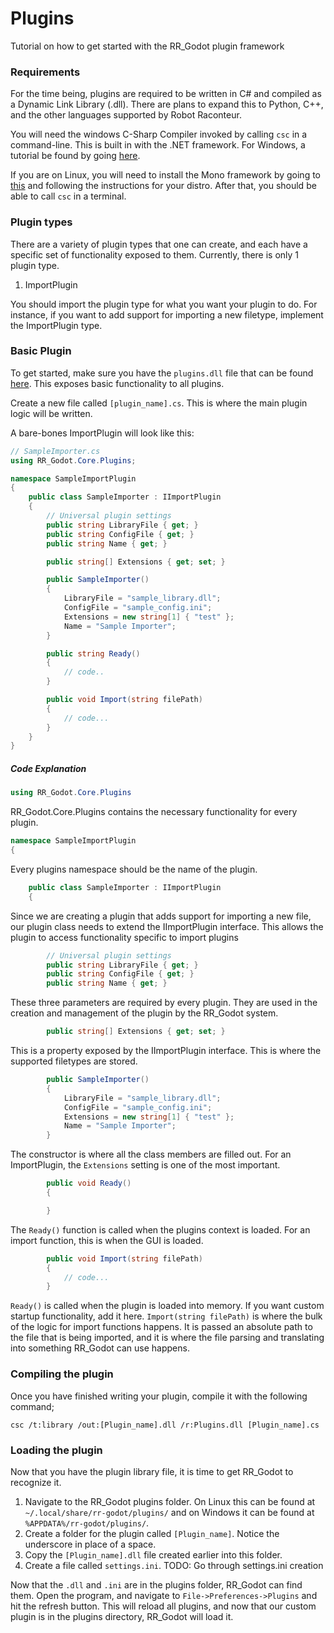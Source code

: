 # Plugins

Tutorial on how to get started with the RR_Godot plugin framework

### Requirements

For the time being, plugins are required to be written in C# and compiled as a  Dynamic Link Library (.dll). There are plans to expand this to Python, C++, and the other languages supported by Robot Raconteur.

You will need the windows C-Sharp Compiler invoked by calling ```csc``` in a command-line. This is built in with the .NET framework.
For Windows, a tutorial be found by going [here](https://docs.microsoft.com/en-us/dotnet/csharp/language-reference/compiler-options/command-line-building-with-csc-exe).

If you are on Linux, you will need to install the Mono framework by going to [this](https://www.mono-project.com/download/stable/) and following the instructions for your distro. After that, you should be able to call ```csc``` in a terminal.

### Plugin types

There are a variety of plugin types that one can create, and each have a specific set of functionality exposed to them. Currently, there is only 1 plugin type.

1. ImportPlugin

You should import the plugin type for what you want your plugin to do. For instance, if you want to add support for importing a new filetype, implement the ImportPlugin type.

### Basic Plugin

To get started, make sure you have the ```plugins.dll``` file that can be found [here](#). This exposes basic functionality to all plugins.

Create a new file called ```[plugin_name].cs```. This is where the main plugin logic will be written.

A bare-bones ImportPlugin will look like this:

```C#
// SampleImporter.cs
using RR_Godot.Core.Plugins;

namespace SampleImportPlugin
{
    public class SampleImporter : IImportPlugin
    {
        // Universal plugin settings
        public string LibraryFile { get; }
        public string ConfigFile { get; }
        public string Name { get; }

        public string[] Extensions { get; set; }

        public SampleImporter()
        {
            LibraryFile = "sample_library.dll";
            ConfigFile = "sample_config.ini";
            Extensions = new string[1] { "test" };
            Name = "Sample Importer";
        }

        public string Ready()
        {
            // code..
        }

        public void Import(string filePath)
        {
            // code...
        }
    }
}
```
##### Code Explanation

```C#
using RR_Godot.Core.Plugins
```
RR_Godot.Core.Plugins contains the necessary functionality for every plugin.

```C#
namespace SampleImportPlugin
{
```
Every plugins namespace should be the name of the plugin.

```C#
    public class SampleImporter : IImportPlugin
    {
```
Since we are creating a plugin that adds support for importing a new file, our plugin class needs to extend the IImportPlugin interface. This allows the plugin to access functionality specific to import plugins

```C#
        // Universal plugin settings
        public string LibraryFile { get; }
        public string ConfigFile { get; }
        public string Name { get; }
```
These three parameters are required by every plugin. They are used in the creation and management of the plugin by the RR_Godot system.

```C#
        public string[] Extensions { get; set; }
```
This is a property exposed by the IImportPlugin interface. This is where the supported filetypes are stored.

```C#
        public SampleImporter()
        {
            LibraryFile = "sample_library.dll";
            ConfigFile = "sample_config.ini";
            Extensions = new string[1] { "test" };
            Name = "Sample Importer";
        }
```
The constructor is where all the class members are filled out. For an ImportPlugin, the ```Extensions``` setting is one of the most important.
```C#
        public void Ready()
        {

        }
```
The ```Ready()``` function is called when the plugins context is loaded. For an import function, this is when the GUI is loaded.

```C#
        public void Import(string filePath)
        {
            // code...
        }
```

```Ready()``` is called when the plugin is loaded into memory. If you want custom startup functionality, add it here.
```Import(string filePath)``` is where the bulk of the logic for import functions happens. It is passed an absolute path to the file that is being imported, and it is where the file parsing and translating into something RR_Godot can use happens.

### Compiling the plugin
Once you have finished writing your plugin, compile it with the following command;
```
csc /t:library /out:[Plugin_name].dll /r:Plugins.dll [Plugin_name].cs
```

### Loading the plugin
Now that you have the plugin library file, it is time to get RR_Godot to recognize it. 

1. Navigate to the RR_Godot plugins folder. On Linux this can be found at ```~/.local/share/rr-godot/plugins/``` and on Windows it can be found at ```%APPDATA%/rr-godot/plugins/```. 
2. Create a folder for the plugin called ```[Plugin_name]```. Notice the underscore in place of a space.
3. Copy the ```[Plugin_name].dll``` file created earlier into this folder.
4. Create a file called ```settings.ini```. 
TODO: Go through settings.ini creation

Now that the ```.dll``` and ```.ini``` are in the plugins folder, RR_Godot can find them. Open the program, and navigate to ```File->Preferences->Plugins``` and hit the refresh button. This will reload all plugins, and now that our custom plugin is in the plugins directory, RR_Godot will load it.